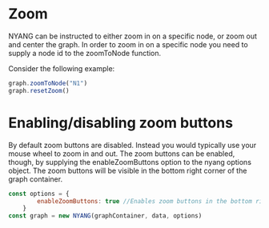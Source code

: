# Zoom
NYANG can be instructed to either zoom in on a specific node, or zoom out and center the graph. In order to zoom in on a specific node you need to supply a node id to the zoomToNode function.

Consider the following example:
```javascript
graph.zoomToNode("N1")
graph.resetZoom()
```

# Enabling/disabling zoom buttons
By default zoom buttons are disabled. Instead you would typically use your mouse wheel to zoom in and out. The zoom buttons can be enabled, though, by supplying the enableZoomButtons option to the nyang options object. The zoom buttons will be visible in the bottom right corner of the graph container.
```javascript
const options = {
        enableZoomButtons: true //Enables zoom buttons in the bottom right corner
    }
const graph = new NYANG(graphContainer, data, options)
```
